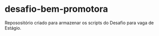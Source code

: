 # desafio-bem-promotora
Reposositório criado para armazenar os scripts do Desafio para vaga de Estágio. 

